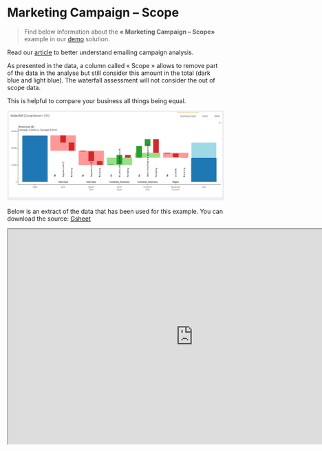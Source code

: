 # Marketing Campaign – Scope

> Find below information about the **« Marketing Campaign – Scope»**  example in our [demo](https://solutions.datama.fr/app/DataMa_analyse_beta) solution.



Read our [article](https://datama.fr/fr/2019/04/11/comment-analyser-lefficacite-dune-campagne-demailing-2/) to better understand emailing campaign analysis.

As presented in the data, a column called « Scope » allows to remove part of the data in the analyse but still consider this amount in the total (dark blue and light blue). The waterfall assessment will not consider the out of scope data.

This is helpful to compare your business all things being equal.

![MarketingCampaign-Continous](images/MarketingCampaign-Scope.jpg)

Below is an extract of the data that has been used for this example. You can download the source: [Gsheet](https://docs.google.com/spreadsheets/d/1bNEeqm5CfpPmYPr_t4ff1xcJkSBKoVvwJd4vKB0sDzs/edit#gid=1172240978)

<iframe src="https://docs.google.com/spreadsheets/d/e/2PACX-1vTXYphkUS8WX6Wa4GZp5LBisnEOoqdLyp9darrXuIJPqmsnv_f8Tvhq_0sNX7L2uVfIaJjonTP2j8Fm/pubhtml?gid=1172240978&amp;single=true&amp;widget=true&amp;headers=false" width="860" height="500"></iframe>
